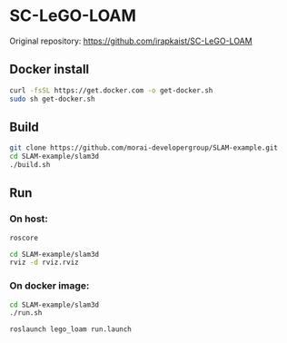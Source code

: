 # SC-LeGO-LOAM

Original repository: https://github.com/irapkaist/SC-LeGO-LOAM

## Docker install
```bash
curl -fsSL https://get.docker.com -o get-docker.sh
sudo sh get-docker.sh
```

## Build
```bash
git clone https://github.com/morai-developergroup/SLAM-example.git
cd SLAM-example/slam3d
./build.sh
```

## Run

### On host:
```bash
roscore
```

```bash
cd SLAM-example/slam3d
rviz -d rviz.rviz
```

### On docker image:
```bash
cd SLAM-example/slam3d
./run.sh

roslaunch lego_loam run.launch
```